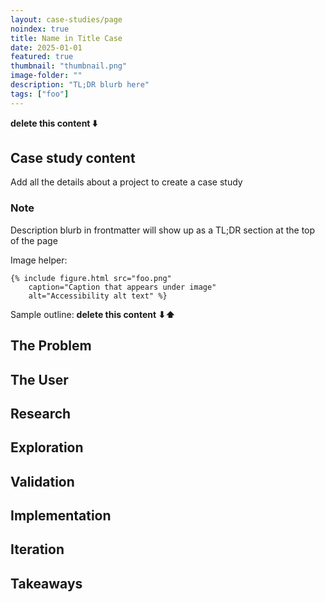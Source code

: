 ```yaml
---
layout: case-studies/page
noindex: true
title: Name in Title Case
date: 2025-01-01
featured: true
thumbnail: "thumbnail.png"
image-folder: ""
description: "TL;DR blurb here"
tags: ["foo"]
---
```


**delete this content ⬇️**
## Case study content

Add all the details about a project to create a case study

### Note

Description blurb in frontmatter will show up as a TL;DR section at the top of the page

Image helper:
```
{% include figure.html src="foo.png"
    caption="Caption that appears under image"
    alt="Accessibility alt text" %}
```

Sample outline:
**delete this content ⬇⬆️**

## The Problem

## The User

## Research

## Exploration

## Validation

## Implementation

## Iteration

## Takeaways
